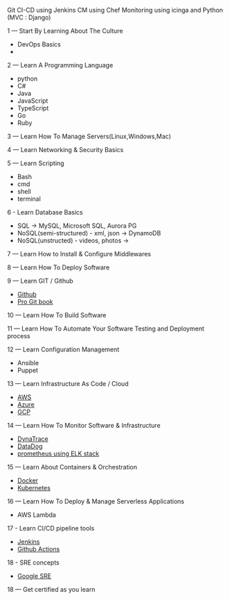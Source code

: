 Git
CI-CD using Jenkins
CM using Chef
Monitoring using icinga and 
Python (MVC : Django)


1 — Start By Learning About The Culture
- DevOps Basics
- 
2 — Learn A Programming Language
- python
- C#
- Java
- JavaScript
- TypeScript
- Go
- Ruby

3 — Learn How To Manage Servers(Linux,Windows,Mac)

4 — Learn Networking & Security Basics

5 — Learn Scripting
- Bash
- cmd
- shell
- terminal

6 - Learn Database Basics
- SQL -> MySQL, Microsoft SQL, Aurora PG
- NoSQL(semi-structured) - xml, json -> DynamoDB
- NoSQL(unstructed) - videos, photos ->

7 — Learn How to Install & Configure Middlewares

8 — Learn How To Deploy Software

9 — Learn GIT / Github
- [Github](https://github.com/)
- [Pro Git book](https://git-scm.com/book/en/v2)

10 — Learn How To Build Software

11 — Learn How To Automate Your Software Testing and Deployment process

12 — Learn Configuration Management
- Ansible
- Puppet

13 — Learn Infrastructure As Code / Cloud
- [AWS](https://aws.amazon.com/training/)
- [Azure](https://docs.microsoft.com/en-us/learn/azure/) 
- [GCP](https://cloud.google.com/training)

14 — Learn How To Monitor Software & Infrastructure
- [DynaTrace](https://www.dynatrace.com/support/help/get-started/what-is-dynatrace/)
- [DataDog](https://docs.datadoghq.com/)
- [prometheus using ELK stack](https://www.elastic.co/blog/prometheus-monitoring-at-scale-with-the-elastic-stack)

15 — Learn About Containers & Orchestration
- [Docker](https://docs.docker.com/get-started/)
- [Kubernetes](https://kubernetes.io/docs/home/)

16 — Learn How To Deploy & Manage Serverless Applications
- AWS Lambda

17 - Learn CI/CD pipeline tools
- [Jenkins](https://www.cloudbees.com/cloudbees-university)
- [Github Actions](https://github.com/features/actions)

18 - SRE concepts
- [Google SRE](https://sre.google/)

18 — Get certified as you learn
